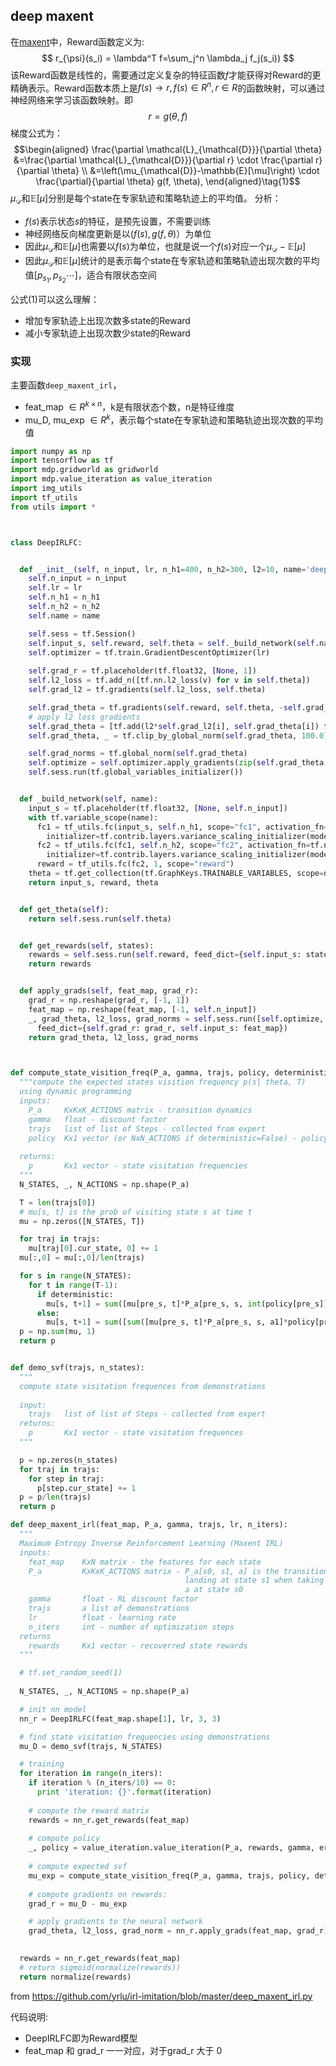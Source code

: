 ## deep maxent
在[maxent](./maxent.md)中，Reward函数定义为:
$$
  r_{\psi}(s_i) = \lambda^T f=\sum_j^n \lambda_j f_j(s_i))
$$
该Reward函数是线性的，需要通过定义复杂的特征函数$f$才能获得对Reward的更精确表示。Reward函数本质上是$f(s)\rightarrow r, f(s)\in R^n, r \in R$的函数映射，可以通过神经网络来学习该函数映射。即
$$
  r = g(\theta, f)
$$
梯度公式为：
$$\begin{aligned} \frac{\partial \mathcal{L}_{\mathcal{D}}}{\partial \theta} &=\frac{\partial \mathcal{L}_{\mathcal{D}}}{\partial r} \cdot \frac{\partial r}{\partial \theta} \\ &=\left(\mu_{\mathcal{D}}-\mathbb{E}[\mu]\right) \cdot \frac{\partial}{\partial \theta} g(f, \theta), \end{aligned}\tag{1}$$
$\mu_{\mathcal{D}}$和$\mathbb{E}[\mu]$分别是每个state在专家轨迹和策略轨迹上的平均值。
分析：
- $f(s)$表示状态$s$的特征，是预先设置，不需要训练
- 神经网络反向梯度更新是以($f(s), g(f,\theta)$）为单位
- 因此$\mu_{\mathcal{D}}$和$\mathbb{E}[\mu]$也需要以$f(s)$为单位，也就是说一个$f(s)$对应一个$\mu_{\mathcal{D}}-\mathbb{E}[\mu]$
- 因此$\mu_{\mathcal{D}}$和$\mathbb{E}[\mu]$统计的是表示每个state在专家轨迹和策略轨迹出现次数的平均值$[p_{s_1},p_{s_2}\cdots]$，适合有限状态空间

公式(1)可以这么理解：
- 增加专家轨迹上出现次数多state的Reward
- 减小专家轨迹上出现次数少state的Reward

### 实现
主要函数`deep_maxent_irl`，
- feat_map $\in R^{k\times n}$，k是有限状态个数，n是特征维度
- mu_D, mu_exp  $\in R^{k}$，表示每个state在专家轨迹和策略轨迹出现次数的平均值


```python
import numpy as np
import tensorflow as tf
import mdp.gridworld as gridworld
import mdp.value_iteration as value_iteration
import img_utils
import tf_utils
from utils import *



class DeepIRLFC:


  def __init__(self, n_input, lr, n_h1=400, n_h2=300, l2=10, name='deep_irl_fc'):
    self.n_input = n_input
    self.lr = lr
    self.n_h1 = n_h1
    self.n_h2 = n_h2
    self.name = name

    self.sess = tf.Session()
    self.input_s, self.reward, self.theta = self._build_network(self.name)
    self.optimizer = tf.train.GradientDescentOptimizer(lr)
    
    self.grad_r = tf.placeholder(tf.float32, [None, 1])
    self.l2_loss = tf.add_n([tf.nn.l2_loss(v) for v in self.theta])
    self.grad_l2 = tf.gradients(self.l2_loss, self.theta)

    self.grad_theta = tf.gradients(self.reward, self.theta, -self.grad_r)
    # apply l2 loss gradients
    self.grad_theta = [tf.add(l2*self.grad_l2[i], self.grad_theta[i]) for i in range(len(self.grad_l2))]
    self.grad_theta, _ = tf.clip_by_global_norm(self.grad_theta, 100.0)

    self.grad_norms = tf.global_norm(self.grad_theta)
    self.optimize = self.optimizer.apply_gradients(zip(self.grad_theta, self.theta))
    self.sess.run(tf.global_variables_initializer())


  def _build_network(self, name):
    input_s = tf.placeholder(tf.float32, [None, self.n_input])
    with tf.variable_scope(name):
      fc1 = tf_utils.fc(input_s, self.n_h1, scope="fc1", activation_fn=tf.nn.elu,
        initializer=tf.contrib.layers.variance_scaling_initializer(mode="FAN_IN"))
      fc2 = tf_utils.fc(fc1, self.n_h2, scope="fc2", activation_fn=tf.nn.elu,
        initializer=tf.contrib.layers.variance_scaling_initializer(mode="FAN_IN"))
      reward = tf_utils.fc(fc2, 1, scope="reward")
    theta = tf.get_collection(tf.GraphKeys.TRAINABLE_VARIABLES, scope=name)
    return input_s, reward, theta


  def get_theta(self):
    return self.sess.run(self.theta)


  def get_rewards(self, states):
    rewards = self.sess.run(self.reward, feed_dict={self.input_s: states})
    return rewards


  def apply_grads(self, feat_map, grad_r):
    grad_r = np.reshape(grad_r, [-1, 1])
    feat_map = np.reshape(feat_map, [-1, self.n_input])
    _, grad_theta, l2_loss, grad_norms = self.sess.run([self.optimize, self.grad_theta, self.l2_loss, self.grad_norms], 
      feed_dict={self.grad_r: grad_r, self.input_s: feat_map})
    return grad_theta, l2_loss, grad_norms



def compute_state_visition_freq(P_a, gamma, trajs, policy, deterministic=True):
  """compute the expected states visition frequency p(s| theta, T) 
  using dynamic programming
  inputs:
    P_a     KxKxK_ACTIONS matrix - transition dynamics
    gamma   float - discount factor
    trajs   list of list of Steps - collected from expert
    policy  Kx1 vector (or NxN_ACTIONS if deterministic=False) - policy
  
  returns:
    p       Kx1 vector - state visitation frequencies
  """
  N_STATES, _, N_ACTIONS = np.shape(P_a)

  T = len(trajs[0])
  # mu[s, t] is the prob of visiting state s at time t
  mu = np.zeros([N_STATES, T]) 

  for traj in trajs:
    mu[traj[0].cur_state, 0] += 1
  mu[:,0] = mu[:,0]/len(trajs)

  for s in range(N_STATES):
    for t in range(T-1):
      if deterministic:
        mu[s, t+1] = sum([mu[pre_s, t]*P_a[pre_s, s, int(policy[pre_s])] for pre_s in range(N_STATES)])
      else:
        mu[s, t+1] = sum([sum([mu[pre_s, t]*P_a[pre_s, s, a1]*policy[pre_s, a1] for a1 in range(N_ACTIONS)]) for pre_s in range(N_STATES)])
  p = np.sum(mu, 1)
  return p


def demo_svf(trajs, n_states):
  """
  compute state visitation frequences from demonstrations
  
  input:
    trajs   list of list of Steps - collected from expert
  returns:
    p       Kx1 vector - state visitation frequences   
  """

  p = np.zeros(n_states)
  for traj in trajs:
    for step in traj:
      p[step.cur_state] += 1
  p = p/len(trajs)
  return p

def deep_maxent_irl(feat_map, P_a, gamma, trajs, lr, n_iters):
  """
  Maximum Entropy Inverse Reinforcement Learning (Maxent IRL)
  inputs:
    feat_map    KxN matrix - the features for each state
    P_a         KxKxK_ACTIONS matrix - P_a[s0, s1, a] is the transition prob of 
                                       landing at state s1 when taking action 
                                       a at state s0
    gamma       float - RL discount factor
    trajs       a list of demonstrations
    lr          float - learning rate
    n_iters     int - number of optimization steps
  returns
    rewards     Kx1 vector - recoverred state rewards
  """

  # tf.set_random_seed(1)
  
  N_STATES, _, N_ACTIONS = np.shape(P_a)

  # init nn model
  nn_r = DeepIRLFC(feat_map.shape[1], lr, 3, 3)

  # find state visitation frequencies using demonstrations
  mu_D = demo_svf(trajs, N_STATES)

  # training 
  for iteration in range(n_iters):
    if iteration % (n_iters/10) == 0:
      print 'iteration: {}'.format(iteration)
    
    # compute the reward matrix
    rewards = nn_r.get_rewards(feat_map)
    
    # compute policy 
    _, policy = value_iteration.value_iteration(P_a, rewards, gamma, error=0.01, deterministic=True)
    
    # compute expected svf
    mu_exp = compute_state_visition_freq(P_a, gamma, trajs, policy, deterministic=True)
    
    # compute gradients on rewards:
    grad_r = mu_D - mu_exp

    # apply gradients to the neural network
    grad_theta, l2_loss, grad_norm = nn_r.apply_grads(feat_map, grad_r)
    

  rewards = nn_r.get_rewards(feat_map)
  # return sigmoid(normalize(rewards))
  return normalize(rewards)
```
from https://github.com/yrlu/irl-imitation/blob/master/deep_maxent_irl.py

代码说明:

* DeepIRLFC即为Reward模型
* feat_map 和 grad_r 一一对应，对于grad_r 大于 0
